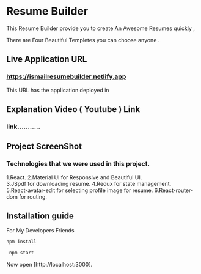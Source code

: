 # Resume Builder 
This Resume Builder provide you to create An Awesome Resumes quickly , 

There are Four Beautiful Templetes you can choose anyone .



## Live Application URL

### https://ismailresumebuilder.netlify.app

This URL has the application deployed in

## Explanation Video ( Youtube ) Link

### link...........

## Project ScreenShot 

###

### Technologies that we were used in this project.

  1.React.
  2.Material UI for Responsive and Beautiful UI.  
  3.JSpdf for downloading resume. 
  4.Redux for state management.  
  5.React-avatar-edit for selecting profile image for resume.
  6.React-router-dom for routing.
  

## Installation guide

For My Developers Friends

```sh
npm install

 npm start
```
Now open [http://localhost:3000].



